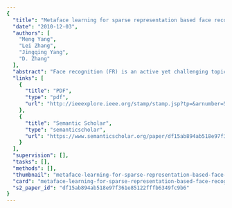 ```yaml
---
{
  "title": "Metaface learning for sparse representation based face recognition",
  "date": "2010-12-03",
  "authors": [
    "Meng Yang",
    "Lei Zhang",
    "Jingqing Yang",
    "D. Zhang"
  ],
  "abstract": "Face recognition (FR) is an active yet challenging topic in computer vision applications. As a powerful tool to represent high dimensional data, recently sparse representation based classification (SRC) has been successfully used for FR. This paper discusses the metaface learning (MFL) of face images under the framework of SRC. Although directly using the training samples as dictionary bases can achieve good FR performance, a well learned dictionary matrix can lead to higher FR rate with less dictionary atoms. An SRC oriented unsupervised MFL algorithm is proposed in this paper and the experimental results on benchmark face databases demonstrated the improvements brought by the proposed MFL algorithm over original SRC.",
  "links": [
    {
      "title": "PDF",
      "type": "pdf",
      "url": "http://ieeexplore.ieee.org/stamp/stamp.jsp?tp=&arnumber=5652363"
    },
    {
      "title": "Semantic Scholar",
      "type": "semanticscholar",
      "url": "https://www.semanticscholar.org/paper/df15ab894ab518e97f361e85122fffb6349fc9b6"
    }
  ],
  "supervision": [],
  "tasks": [],
  "methods": [],
  "thumbnail": "metaface-learning-for-sparse-representation-based-face-recognition-thumb.jpg",
  "card": "metaface-learning-for-sparse-representation-based-face-recognition-card.jpg",
  "s2_paper_id": "df15ab894ab518e97f361e85122fffb6349fc9b6"
}
---
```



